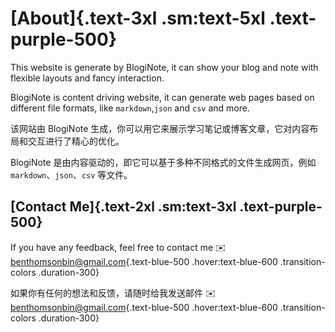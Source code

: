 # [About]{.text-3xl .sm:text-5xl .text-purple-500}

This website is generate by BlogiNote, it can show your blog and note with flexible layouts and fancy interaction.

BlogiNote is content driving website, it can generate web pages based on different file formats, like `markdown`,`json` and `csv` and more.

该网站由 BlogiNote 生成，你可以用它来展示学习笔记或博客文章，它对内容布局和交互进行了精心的优化。

BlogiNote 是由内容驱动的，即它可以基于多种不同格式的文件生成网页，例如 `markdown`、`json`、`csv` 等文件。

## [Contact Me]{.text-2xl .sm:text-3xl .text-purple-500}

If you have any feedback, feel free to contact me :envelope: [benthomsonbin@gmail.com](mailto:benthomsonbin@gmail.com){.text-blue-500 .hover:text-blue-600 .transition-colors .duration-300}

如果你有任何的想法和反馈，请随时给我发送邮件 :envelope: [benthomsonbin@gmail.com](mailto:benthomsonbin@gmail.com){.text-blue-500 .hover:text-blue-600 .transition-colors .duration-300}
